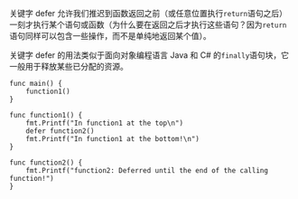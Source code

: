 关键字 defer 允许我们推迟到函数返回之前（或任意位置执行`return`语句之后）一刻才执行某个语句或函数（为什么要在返回之后才执行这些语句？因为`return`语句同样可以包含一些操作，而不是单纯地返回某个值）。

关键字 defer 的用法类似于面向对象编程语言 Java 和 C\# 的`finally`语句块，它一般用于释放某些已分配的资源。

```
func main() {
	function1()
}

func function1() {
	fmt.Printf("In function1 at the top\n")
	defer function2()
	fmt.Printf("In function1 at the bottom!\n")
}

func function2() {
	fmt.Printf("function2: Deferred until the end of the calling function!")
}
```




